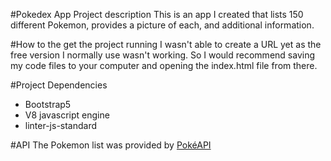 #Pokedex App Project description
This is an app I created that lists 150 different Pokemon, provides a picture of each, and additional information.

#How to the get the project running
I wasn't able to create a URL yet as the free version I normally use wasn't working. So I would recommend saving my code files to your computer and opening the index.html file from there.

#Project Dependencies
- Bootstrap5
- V8 javascript engine
- linter-js-standard

#API
The Pokemon list was provided by [PokéAPI](https://pokeapi.co/api/v2/pokemon/?limit=150) 
